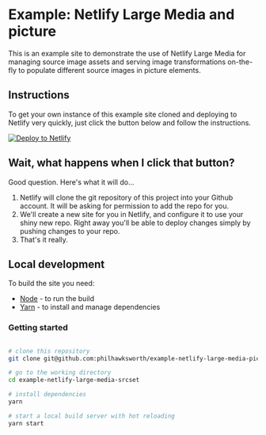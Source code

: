 # Example: Netlify Large Media and picture

This is an example site to demonstrate the use of Netlify Large Media for managing source image assets and serving image transformations on-the-fly to populate different source images in picture elements.


## Instructions

To get your own instance of this example site cloned and deploying to Netlify very quickly, just click the button below and follow the instructions.

[![Deploy to Netlify](https://www.netlify.com/img/deploy/button.svg)](https://app.netlify.com/start/deploy?repository=https://github.com/philhawksworth/example-netlify-large-media-picture)


## Wait, what happens when I click that button?

Good question. Here's what it will do...

1. Netlify will clone the git repository of this project into your Github account. It will be asking for permission to add the repo for you.
2. We'll create a new site for you in Netlify, and configure it to use your shiny new repo. Right away you'll be able to deploy changes simply by pushing changes to your repo.
3. That's it really.


## Local development

To build the site you need:

- [Node](https://nodejs.org) - to run the build
- [Yarn](https://yarnpkg.com) - to install and manage dependencies


### Getting started

```bash

# clone this repository
git clone git@github.com:philhawksworth/example-netlify-large-media-picture.git

# go to the working directory
cd example-netlify-large-media-srcset

# install dependencies
yarn

# start a local build server with hot reloading
yarn start
```


